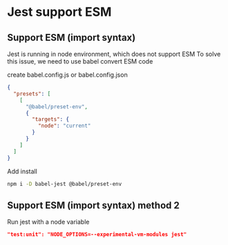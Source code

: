 # Jest support ESM

## Support ESM (import syntax)

Jest is running in node environment, which does not support ESM
To solve this issue, we need to use babel convert ESM code

create babel.config.js or babel.config.json

```json
{
  "presets": [
    [
      "@babel/preset-env",
      {
        "targets": {
          "node": "current"
        }
      }
    ]
  ]
}
```

Add install

```sh
npm i -D babel-jest @babel/preset-env
```

## Support ESM (import syntax) method 2

Run jest with a node variable

```json
"test:unit": "NODE_OPTIONS=--experimental-vm-modules jest"
```
